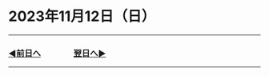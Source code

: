 # 2023年11月12日（日）

---

### [◀️前日へ](https://github.com/yuasys/chatty-journal/blob/main/2023/11/2023-11-11.md)&emsp;&emsp;&emsp;&emsp;[翌日へ▶️](https://github.com/yuasys/chatty-journal/blob/main/2023/11/2023-11-13.md)

---
